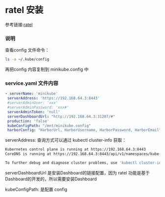 # ratel 安装
参考链接:[ratel](https://github.com/dotbalo/ratel-doc)
### 说明
 查看config 文件命令：
 ```sh
 ls -a ~/.kube/config
 ````
 再把config 内容复制到 minikube.config 中


### service.yaml 文件内容

 ```yaml
 - serverName: 'minikube'
  serverAddress: 'https://192.168.64.3:8443'
  #serverAdminUser: 'xxx'
  #serverAdminPassword: 'xxx#'
  serverAdminToken: 'null'
  serverDashboardUrl: "http://192.168.64.3:31207/#"
  production: 'false'
  kubeConfigPath: "/mnt/minikube.config"
  harborConfig: "HarborUrl, HarborUsername, HarborPassword, HarborEmail"
 ```
  serverAddress: 查询方式可以通过 kubectl cluster-info 获取：
  
  ```sh
  Kubernetes control plane is running at https://192.168.64.3:8443
  CoreDNS is running at https://192.168.64.3:8443/api/v1/namespaces/kube-system/services/kube-dns:dns/proxy

  To further debug and diagnose cluster problems, use 'kubectl cluster-info dump'.
  ```
  serverDashboardUrl 是安装Dashboard的链接配置，因为 ratel 功能是基于Dashboard的开发的，所以需要安装Dashboard

  kubeConfigPath: 是配置 config

